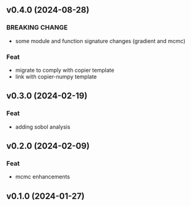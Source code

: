 ## v0.4.0 (2024-08-28)

### BREAKING CHANGE

- some module and function signature changes (gradient and mcmc)

### Feat

- migrate to comply with copier template
- link with copier-numpy template

## v0.3.0 (2024-02-19)

### Feat

- adding sobol analysis

## v0.2.0 (2024-02-09)

### Feat

- mcmc enhancements

## v0.1.0 (2024-01-27)
